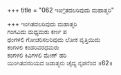 +++
title = "062 ಇಙ್ಗಿತದಲರಿವುದು ಮಹಾತ್ಮರಿ"

+++
ಇಂಗಿತದಲರಿವುದು ಮಹಾತ್ಮರಿ  
ಗಂಗವಿದು ಮಧ್ಯಮರು ಕರ್ಣ ಪ  
ಥಂಗಳಲಿ ಗೋಚರಿಸಲರಿವುದು ಲೋಕ ವೃತ್ತಿಯಿದು  
ಕಂಗಳಲಿ ಕಂಡರಿವರಧಮರು  
ಕಂಗಳಲಿ ಕಿವಿಗಳಲಿ ಮೇಣ್ ಹರಿ  
ಯಿಂಗಿತವನರಿಯದ ಜಡಾತ್ಮನು ಚೈದ್ಯ ನೃಪನೆಂದ    ॥62॥